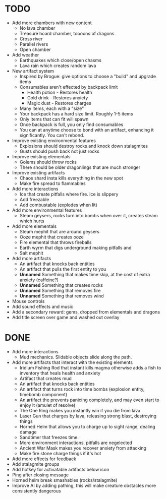 
# TODO

- Add more chambers with new content
  - No lava chamber
  - Treasure hoard chamber, toooons of dragons
  - Cross river
  - Parallel rivers
  - Open chamber
- Add weather
  - Earthquakes which close/open chasms
  - Lava rain which creates random lava
- New artifact system
  - Inspired by Brogue: give options to choose a "build" and upgrade items
  - Consumables aren't effected by backpack limit
    - Health potion - Restores health
    - Gold drink - Restores anxiety
    - Magic dust - Restores charges
  - Many items, each with a "size"
  - Your backpack has a hard size limit.  Roughly 1-5 items
  - Only items that can fit will spawn
  - Once backpack is full, you only find consumables
  - You can at anytime choose to bond with an artifact, enhancing it significantly.  You can't rebond.
- Improve existing environmental features
  - Explosions should destroy rocks and knock down stalagmites
  - Gusts should push back not just rocks
- Improve existing elementals
  - Golems should throw rocks
  - There should be older dragonlings that are much stronger
- Improve existing artifacts
  - Chaos shard insta kills everything in the new spot
  - Make fire spread to flammables
- Add more interactions
  - Ice that create pitfalls where fire.  Ice is slippery
  - Add freezable
  - Add combustable (explodes when lit)
- Add more environmental features
  - Steam geysers, rocks turn into bombs when over it, creates steam which hurts
- Add more elementals
  - Steam mephit that are around geysers
  - Ooze mephit that creates ooze
  - Fire elemental that throws fireballs
  - Earth wyrm that digs underground making pitfalls and
  - Salt mephit
- Add more artifacts
    - An artifact that knocks back entities
    - An artifact that pulls the first entity to you
    - **Unnamed** Something that makes time skip, at the cost of extra anxiety (caffeine?)
    - **Unnamed** Something that creates rocks
    - **Unnamed** Something that removes fire
    - **Unnamed** Something that removes wind
- Mouse controls
- Add sound effects and music
- Add a secondary reward: gems, dropped from elementals and dragons
- Add title screen over game and washed out overlay

# DONE

- Add more interactions
    - Mud mechanics.  Slidable objects slide along the path.
- Add more artifacts that interact with the existing elements
    - Iridium Fishing Rod that instant kills magma otherwise adds a fish to inventory that
      heals health and anxiety
    - Artifact that creates mud
    - An artifact that knocks back entities
    - An artifact that turns rock into time bombs (explosion entity, timebomb component)
    - An artifact the prevents panicing completely, and may even start to enjoy it (amulet of resolve)
    - The One Ring makes you instantly win if you die from lava
    - Laser Gun that charges by lava, releasing strong blast, destroying things
    - Horned Helm that allows you to charge up to sight range, dealing damage
    - Sandtimer that freezes time.
    - More environment interactions, pitfalls are negelected
    - Ancient War Mask makes you recover anxiety from attacking
    - Make fire stone charge things if it's hot
- Add more effects for feedback
- Add stalagmite groups
- Add hotkey for activatable artifacts below icon
- Ping after closing message
- Horned helm break smashables (rocks/stalagmite)
- Improve AI by adding pathing, this will make creature obstacles more consistently dangerous